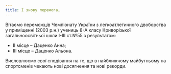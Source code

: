 ```yaml
---
title: І знову перемога…
---
```


Вітаємо переможців Чемпіонату України з легкоатлетичного двоборства у приміщенні (2003 р.н.) учениць 8-А класу Криворізької загальноосвітньої шкли І-ІІІ ст.№55 з результатом:

- ІІ місце – Даценко Анна;
- ІІІ місце – Даценко Альона.

Висловлюємо свої сподівання на те, що в найближчому майбутньому на спортсменів чекають нові досягнення та нові рекорди.

<slideshow id="72157692393122741"></slideshow>
